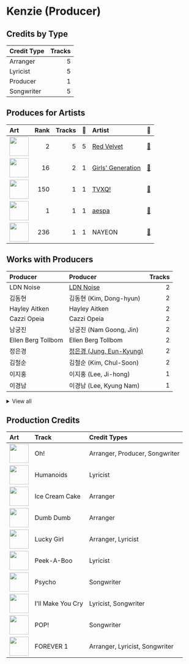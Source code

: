 # Kenzie (Producer)

## Credits by Type

| Credit Type | Tracks |
|:---|---:|
| Arranger | 5 |
| Lyricist | 5 |
| Producer | 1 |
| Songwriter | 5 |

## Produces for Artists

| Art | Rank | Tracks | 💚 | Artist | 🔗 |
|:---|---:|---:|---:|:---|:---|
| <img src="https://i.scdn.co/image/ab6761610000e5eb02a562ea6b1dc718394010ac" alt="" width="50" /> | 2 | 5 | 5 | [Red Velvet](../../artists/red_velvet/overview.md) | [🔗](https://open.spotify.com/artist/1z4g3DjTBBZKhvAroFlhOM) |
| <img src="https://i.scdn.co/image/ab6761610000e5eb385df356841aaec34a0914aa" alt="" width="50" /> | 16 | 2 | 1 | [Girls' Generation](../../artists/girls__generation/overview.md) | [🔗](https://open.spotify.com/artist/0Sadg1vgvaPqGTOjxu0N6c) |
| <img src="https://i.scdn.co/image/ab6761610000e5eb2be82149be3774fa0729a543" alt="" width="50" /> | 150 | 1 | 1 | [TVXQ!](../../artists/tvxq!/overview.md) | [🔗](https://open.spotify.com/artist/6nVMMEywS5Y4tsHPKx1nIo) |
| <img src="https://i.scdn.co/image/ab6761610000e5eb573935eb61a1897aeb43c531" alt="" width="50" /> | 1 | 1 | 1 | [aespa](../../artists/aespa/overview.md) | [🔗](https://open.spotify.com/artist/6YVMFz59CuY7ngCxTxjpxE) |
| <img src="https://i.scdn.co/image/ab6761610000e5ebfbdd3f060e1cbe9e8eeaecac" alt="" width="50" /> | 236 | 1 | 1 | NAYEON | [🔗](https://open.spotify.com/artist/1VwDG9aBflQupaFNjUru9A) |

## Works with Producers

| Producer | Producer | Tracks |
|:---|:---|---:|
| LDN Noise | [LDN Noise](../ldn_noise/overview.md) | 2 |
| 김동현 | 김동현 (Kim, Dong-hyun) | 2 |
| Hayley Aitken | Hayley Aitken | 2 |
| Cazzi Opeia | Cazzi Opeia | 2 |
| 남궁진 | 남궁진 (Nam Goong, Jin) | 2 |
| Ellen Berg Tollbom | Ellen Berg Tollbom | 2 |
| 정은경 | [정은경 (Jung, Eun-Kyung)](../정은경_(jung,_eun-kyung)/overview.md) | 2 |
| 김철순 | 김철순 (Kim, Chul-Soon) | 2 |
| 이지홍 | 이지홍 (Lee, Ji-hong) | 1 |
| 이경남 | 이경남 (Lee, Kyung Nam) | 1 |


<details>
<summary>View all</summary>

| Producer | Producer | Tracks |
|:---|:---|---:|
| 서지음 | [서지음 (Seo, Ji Eum)](../서지음_(seo,_ji_eum)/overview.md) | 1 |
| Ylva Dimberg | Ylva Dimberg | 1 |
| Greg Bonnick | Greg Bonnick | 1 |
| Ludvig Carl Evers | Ludvig Carl Evers | 1 |
| Johan Gustafsson | Johan Gustafsson | 1 |
| Brandon Green | Brandon Green | 1 |
| 이슬비 | 이슬비 (Lee, Seul Bi) | 1 |
| 이스란 | 이스란 (Lee, Seran) | 1 |
| Tayla Parx | Tayla Parx | 1 |
| 김영현 | 김영현 (Kim, Young-hyun) | 1 |
| Moonshine | Moonshine | 1 |
| Hautboi Rich | Hautboi Rich | 1 |
| Sebastian Lundberg | Sebastian Lundberg | 1 |
| 정의석 | 정의석 (Jung, Euisuk) | 1 |
| IMLAY | IMLAY | 1 |
| 이민규 | 이민규 (Lee, Min-kyu) | 1 |
| Fredrik Häggstam | Fredrik Häggstam (Häggstam, Fredrik) | 1 |
| 김영후 | 김영후 (Kim, Young-hu) | 1 |
| 이성호 | 이성호 (Lee, Sung-ho) | 1 |
| Jonatan Gusmark | Jonatan Gusmark | 1 |
| Thomas Troelsen | Thomas Troelsen | 1 |
| 장우영 | 장우영 (Jang, Woo-young) | 1 |
| 이수만 | [이수만 (Lee, Soo-Man)](../이수만_(lee,_soo-man)/overview.md) | 1 |
| 신지영 | 신지영 (Shin, Ji-young) | 1 |
| Hayden Chapman | Hayden Chapman | 1 |
| Donald Augustus Sales | Donald Augustus Sales | 1 |
| Timothy "Bos" Bullock | Timothy "Bos" Bullock | 1 |
| Druski | Druski | 1 |
| Ryan S. Jhun | [Ryan S. Jhun](../ryan_s__jhun/overview.md) | 1 |
| Tony Maserati | [Tony Maserati](../tony_maserati/overview.md) | 1 |
| 조윤경 | [조윤경 (Jo, Yoon Kyung)](../조윤경_(jo,_yoon_kyung)/overview.md) | 1 |
| Deanna | Deanna | 1 |
| 심은지 | [심은지 (Sim, Eunjee)](../심은지_(sim,_eunjee)/overview.md) | 1 |
| 구혜진 | [구혜진 (Gu, Hye-jin)](../구혜진_(gu,_hye-jin)/overview.md) | 1 |
| 김정배 | 김정배 (Kim, Jung Bae) | 1 |
| Ollipop | Ollipop | 1 |
| Kirsten Collins | Kirsten Collins | 1 |
| 노민지 | 노민지 (Noh, Min-ji) | 1 |
| EJAE | EJAE | 1 |

</details>


## Production Credits

| Art | Track | Credit Types |
|:---|:---|:---|
| <img src="https://i.scdn.co/image/ab67616d0000b2739b57e9b31c831fb2137c38e2" alt="" width="50" /> | Oh! | Arranger, Producer, Songwriter |
| <img src="https://i.scdn.co/image/ab67616d0000b2739f6a9a89c697fde2dada3b9d" alt="" width="50" /> | Humanoids | Lyricist |
| <img src="https://i.scdn.co/image/ab67616d0000b2733beb8877c3a0cde5be9a139c" alt="" width="50" /> | Ice Cream Cake | Arranger |
| <img src="https://i.scdn.co/image/ab67616d0000b27371a70331062453ece06f8b79" alt="" width="50" /> | Dumb Dumb | Arranger |
| <img src="https://i.scdn.co/image/ab67616d0000b2733f30a062dafcdbc1a8fad842" alt="" width="50" /> | Lucky Girl | Arranger, Lyricist |
| <img src="https://i.scdn.co/image/ab67616d0000b2736538b8e1b5c7b2a9d2211769" alt="" width="50" /> | Peek-A-Boo | Lyricist |
| <img src="https://i.scdn.co/image/ab67616d0000b273df5022bdf1ac4bf52135c4be" alt="" width="50" /> | Psycho | Songwriter |
| <img src="https://i.scdn.co/image/ab67616d0000b273d8cc2281fcd4519ca020926b" alt="" width="50" /> | I'll Make You Cry | Lyricist, Songwriter |
| <img src="https://i.scdn.co/image/ab67616d0000b2735fb4a9cfbeb3b7beb337ed02" alt="" width="50" /> | POP! | Songwriter |
| <img src="https://i.scdn.co/image/ab67616d0000b273aea29200523b1ee4d5b2c035" alt="" width="50" /> | FOREVER 1 | Arranger, Lyricist, Songwriter |